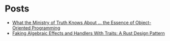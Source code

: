 # Posts

- [What the Ministry of Truth Knows About ... the Essence of Object-Oriented Programming](2022-11-25-mot-oop.md)
- [Faking Algebraic Effects and Handlers With Traits: A Rust Design Pattern](2022-12-22-effect-trait-dp.md)

